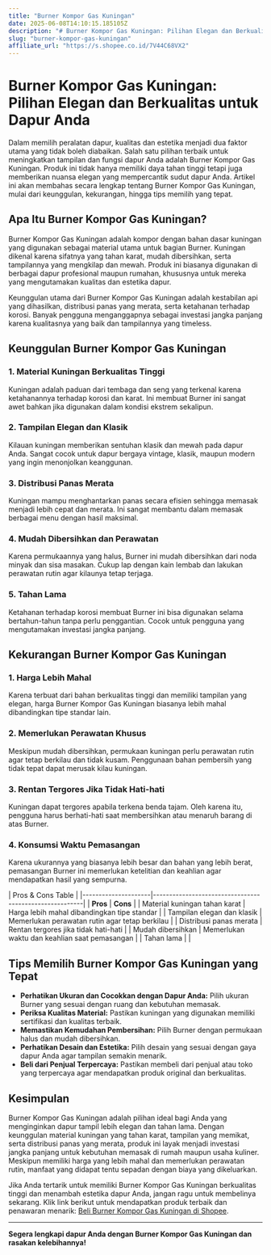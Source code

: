 ```yaml
---
title: "Burner Kompor Gas Kuningan"
date: 2025-06-08T14:10:15.185105Z
description: "# Burner Kompor Gas Kuningan: Pilihan Elegan dan Berkualitas untuk Dapur Anda..."
slug: "burner-kompor-gas-kuningan"
affiliate_url: "https://s.shopee.co.id/7V44C68VX2"
---
```

# Burner Kompor Gas Kuningan: Pilihan Elegan dan Berkualitas untuk Dapur Anda

Dalam memilih peralatan dapur, kualitas dan estetika menjadi dua faktor utama yang tidak boleh diabaikan. Salah satu pilihan terbaik untuk meningkatkan tampilan dan fungsi dapur Anda adalah Burner Kompor Gas Kuningan. Produk ini tidak hanya memiliki daya tahan tinggi tetapi juga memberikan nuansa elegan yang mempercantik sudut dapur Anda. Artikel ini akan membahas secara lengkap tentang Burner Kompor Gas Kuningan, mulai dari keunggulan, kekurangan, hingga tips memilih yang tepat.

## Apa Itu Burner Kompor Gas Kuningan?

Burner Kompor Gas Kuningan adalah kompor dengan bahan dasar kuningan yang digunakan sebagai material utama untuk bagian Burner. Kuningan dikenal karena sifatnya yang tahan karat, mudah dibersihkan, serta tampilannya yang mengkilap dan mewah. Produk ini biasanya digunakan di berbagai dapur profesional maupun rumahan, khususnya untuk mereka yang mengutamakan kualitas dan estetika dapur.

Keunggulan utama dari Burner Kompor Gas Kuningan adalah kestabilan api yang dihasilkan, distribusi panas yang merata, serta ketahanan terhadap korosi. Banyak pengguna menganggapnya sebagai investasi jangka panjang karena kualitasnya yang baik dan tampilannya yang timeless.

## Keunggulan Burner Kompor Gas Kuningan

### 1. Material Kuningan Berkualitas Tinggi
Kuningan adalah paduan dari tembaga dan seng yang terkenal karena ketahanannya terhadap korosi dan karat. Ini membuat Burner ini sangat awet bahkan jika digunakan dalam kondisi ekstrem sekalipun.

### 2. Tampilan Elegan dan Klasik
Kilauan kuningan memberikan sentuhan klasik dan mewah pada dapur Anda. Sangat cocok untuk dapur bergaya vintage, klasik, maupun modern yang ingin menonjolkan keanggunan.

### 3. Distribusi Panas Merata
Kuningan mampu menghantarkan panas secara efisien sehingga memasak menjadi lebih cepat dan merata. Ini sangat membantu dalam memasak berbagai menu dengan hasil maksimal.

### 4. Mudah Dibersihkan dan Perawatan
Karena permukaannya yang halus, Burner ini mudah dibersihkan dari noda minyak dan sisa masakan. Cukup lap dengan kain lembab dan lakukan perawatan rutin agar kilaunya tetap terjaga.

### 5. Tahan Lama
Ketahanan terhadap korosi membuat Burner ini bisa digunakan selama bertahun-tahun tanpa perlu penggantian. Cocok untuk pengguna yang mengutamakan investasi jangka panjang.

## Kekurangan Burner Kompor Gas Kuningan

### 1. Harga Lebih Mahal
Karena terbuat dari bahan berkualitas tinggi dan memiliki tampilan yang elegan, harga Burner Kompor Gas Kuningan biasanya lebih mahal dibandingkan tipe standar lain.

### 2. Memerlukan Perawatan Khusus
Meskipun mudah dibersihkan, permukaan kuningan perlu perawatan rutin agar tetap berkilau dan tidak kusam. Penggunaan bahan pembersih yang tidak tepat dapat merusak kilau kuningan.

### 3. Rentan Tergores Jika Tidak Hati-hati
Kuningan dapat tergores apabila terkena benda tajam. Oleh karena itu, pengguna harus berhati-hati saat membersihkan atau menaruh barang di atas Burner.

### 4. Konsumsi Waktu Pemasangan
Karena ukurannya yang biasanya lebih besar dan bahan yang lebih berat, pemasangan Burner ini memerlukan ketelitian dan keahlian agar mendapatkan hasil yang sempurna.

| Pros & Cons Table |
|---------------------|--------------------------------------------------------|
| **Pros**          | **Cons**                                               |
| Material kuningan tahan karat | Harga lebih mahal dibandingkan tipe standar     |
| Tampilan elegan dan klasik | Memerlukan perawatan rutin agar tetap berkilau |
| Distribusi panas merata | Rentan tergores jika tidak hati-hati             |
| Mudah dibersihkan | Memerlukan waktu dan keahlian saat pemasangan     |
| Tahan lama         |                                                        |

## Tips Memilih Burner Kompor Gas Kuningan yang Tepat

- **Perhatikan Ukuran dan Cocokkan dengan Dapur Anda:** Pilih ukuran Burner yang sesuai dengan ruang dan kebutuhan memasak.
- **Periksa Kualitas Material:** Pastikan kuningan yang digunakan memiliki sertifikasi dan kualitas terbaik.
- **Memastikan Kemudahan Pembersihan:** Pilih Burner dengan permukaan halus dan mudah dibersihkan.
- **Perhatikan Desain dan Estetika:** Pilih desain yang sesuai dengan gaya dapur Anda agar tampilan semakin menarik.
- **Beli dari Penjual Terpercaya:** Pastikan membeli dari penjual atau toko yang terpercaya agar mendapatkan produk original dan berkualitas.

## Kesimpulan

Burner Kompor Gas Kuningan adalah pilihan ideal bagi Anda yang menginginkan dapur tampil lebih elegan dan tahan lama. Dengan keunggulan material kuningan yang tahan karat, tampilan yang memikat, serta distribusi panas yang merata, produk ini layak menjadi investasi jangka panjang untuk kebutuhan memasak di rumah maupun usaha kuliner. Meskipun memiliki harga yang lebih mahal dan memerlukan perawatan rutin, manfaat yang didapat tentu sepadan dengan biaya yang dikeluarkan.

Jika Anda tertarik untuk memiliki Burner Kompor Gas Kuningan berkualitas tinggi dan menambah estetika dapur Anda, jangan ragu untuk membelinya sekarang. Klik link berikut untuk mendapatkan produk terbaik dan penawaran menarik: [Beli Burner Kompor Gas Kuningan di Shopee](https://s.shopee.co.id/7V44C68VX2).

---

**Segera lengkapi dapur Anda dengan Burner Kompor Gas Kuningan dan rasakan kelebihannya!**